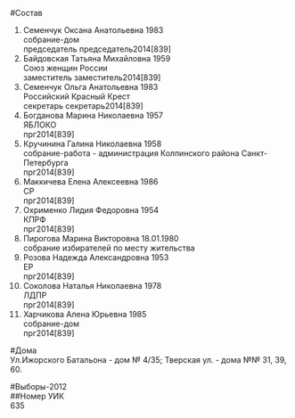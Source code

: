 #Состав  
1. Семенчук Оксана Анатольевна 1983  
    собрание-дом  
    председатель председатель2014[839]  
2. Байдовская Татьяна Михайловна 1959  
    Союз женщин России  
    заместитель заместитель2014[839]  
3. Семенчук Ольга Анатольевна 1983  
    Российский Красный Крест  
    секретарь секретарь2014[839]  
4. Богданова Марина Николаевна 1957  
    ЯБЛОКО  
    прг2014[839]  
5. Кручинина Галина Николаевна 1958  
    собрание-работа - администрация Колпинского района Санкт-Петербурга  
    прг2014[839]  
6. Маккичева Елена Алексеевна 1986  
    СР  
    прг2014[839]  
7. Охрименко Лидия Федоровна 1954  
    КПРФ  
    прг2014[839]  
8. Пирогова Марина Викторовна 18.01.1980  
    собрание избирателей по месту жительства  
9. Розова Надежда Александровна 1953  
    ЕР  
    прг2014[839]  
10. Соколова Наталья Николаевна 1978  
    ЛДПР  
    прг2014[839]  
11. Харчикова Алена Юрьевна 1985  
    собрание-дом  
    прг2014[839]  
  
#Дома  
Ул.Ижорского Батальона - дом № 4/35; Тверская ул. - дома №№ 31, 39, 60.  
  
#Выборы-2012  
##Номер УИК  
635  
